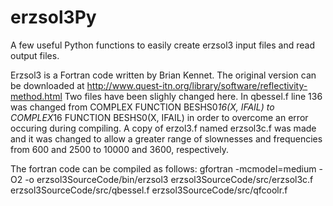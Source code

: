 # erzsol3Py
A few useful Python functions to easily create erzsol3 input files and read output files.

Erzsol3 is a Fortran code written by Brian Kennet. The original version can be downloaded at http://www.quest-itn.org/library/software/reflectivity-method.html
Two files have been slighly changed here. In qbessel.f line 136 was changed from COMPLEX FUNCTION BESHS0*16(X, IFAIL) to  COMPLEX*16 FUNCTION BESHS0(X, IFAIL) in order to overcome an error occuring during compiling. A copy of erzol3.f named erzsol3c.f was made and it was changed to allow a greater range of slownesses and frequencies from 600 and 2500 to 10000 and 3600, respectively.

The fortran code can be compiled as follows:
gfortran -mcmodel=medium -O2 -o erzsol3SourceCode/bin/erzsol3 erzsol3SourceCode/src/erzsol3c.f erzsol3SourceCode/src/qbessel.f erzsol3SourceCode/src/qfcoolr.f
